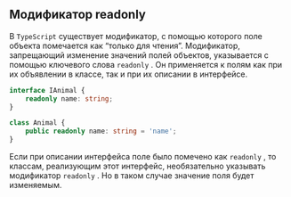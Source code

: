  ## Модификатор readonly

В `TypeScript` существует модификатор, с помощью которого поле объекта помечается как “только для чтения”. Модификатор, запрещающий изменение значений полей объектов, указывается с помощью ключевого слова `readonly` . Он применяется к полям как при их объявлении в классе, так и при их описании в интерфейсе.

```ts
interface IAnimal {
	readonly name: string;
}

class Animal {
	public readonly name: string = 'name';
}
```

Если при описании интерфейса поле было помечено как `readonly` , то классам, реализующим этот интерфейс, необязательно указывать модификатор `readonly` . Но в таком случае значение поля будет изменяемым.